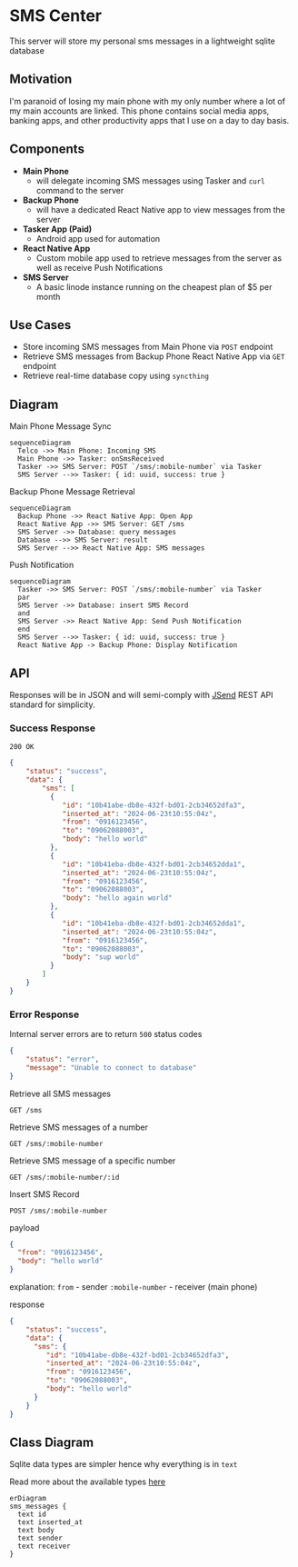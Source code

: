 # SMS Center

This server will store my personal sms messages in a lightweight sqlite database

## Motivation
I'm paranoid of losing my main phone with my only number where a lot of my main accounts are linked. This phone contains social media apps, banking apps, and other productivity apps that I use on a day to day basis.

## Components
- **Main Phone**
  - will delegate incoming SMS messages using Tasker and `curl` command to the server
- **Backup Phone**
  - will have a dedicated React Native app to view messages from the server
- **Tasker App (Paid)**
  - Android app used for automation
- **React Native App**
  - Custom mobile app used to retrieve messages from the server as well as receive Push Notifications
- **SMS Server**
  - A basic linode instance running on the cheapest plan of $5 per month

## Use Cases
- Store incoming SMS messages from Main Phone via `POST` endpoint
- Retrieve SMS messages from Backup Phone React Native App via `GET` endpoint
- Retrieve real-time database copy using `syncthing`

## Diagram

Main Phone Message Sync
```mermaid
sequenceDiagram
  Telco ->> Main Phone: Incoming SMS
  Main Phone ->> Tasker: onSmsReceived
  Tasker ->> SMS Server: POST `/sms/:mobile-number` via Tasker
  SMS Server -->> Tasker: { id: uuid, success: true }
```

Backup Phone Message Retrieval
```mermaid
sequenceDiagram
  Backup Phone ->> React Native App: Open App
  React Native App ->> SMS Server: GET /sms
  SMS Server ->> Database: query messages 
  Database -->> SMS Server: result
  SMS Server -->> React Native App: SMS messages
```

Push Notification
```mermaid
sequenceDiagram
  Tasker ->> SMS Server: POST `/sms/:mobile-number` via Tasker
  par
  SMS Server ->> Database: insert SMS Record
  and
  SMS Server ->> React Native App: Send Push Notification
  end
  SMS Server -->> Tasker: { id: uuid, success: true }
  React Native App -> Backup Phone: Display Notification
```

## API

Responses will be in JSON and will semi-comply with [JSend](https://github.com/omniti-labs/jsend) REST API standard for simplicity.

### Success Response

`200 OK`

```json
{
    "status": "success",
    "data": {
        "sms": [
          {
             "id": "10b41abe-db8e-432f-bd01-2cb34652dfa3",
             "inserted_at": "2024-06-23t10:55:04z",
             "from": "0916123456",
             "to": "09062088003",
             "body": "hello world"
          },
          {
             "id": "10b41eba-db8e-432f-bd01-2cb34652dda1",
             "inserted_at": "2024-06-23t10:55:04z",
             "from": "0916123456",
             "to": "09062088003",
             "body": "hello again world"
          },
          {
             "id": "10b41eba-db8e-432f-bd01-2cb34652dda1",
             "inserted_at": "2024-06-23t10:55:04z",
             "from": "0916123456",
             "to": "09062088003",
             "body": "sup world"
          }
        ]
    }
}

```
### Error Response

Internal server errors are to return `500` status codes

```json
{
    "status": "error",
    "message": "Unable to connect to database"
}
```

Retrieve all SMS messages
```
GET /sms
```

Retrieve SMS messages of a number
```
GET /sms/:mobile-number
```

Retrieve SMS message of a specific number
```
GET /sms/:mobile-number/:id
```

Insert SMS Record
```
POST /sms/:mobile-number
```

payload

```json
{
  "from": "0916123456",
  "body": "hello world"
}
```

explanation:
`from` - sender
`:mobile-number` - receiver (main phone)

response
```json
{
    "status": "success",
    "data": {
      "sms": {
         "id": "10b41abe-db8e-432f-bd01-2cb34652dfa3",
         "inserted_at": "2024-06-23t10:55:04z",
         "from": "0916123456",
         "to": "09062088003",
         "body": "hello world"
      }
    }
}
```

## Class Diagram

Sqlite data types are simpler hence why everything is in `text`

Read more about the available types [here](https://www.sqlite.org/datatype3.html)

```mermaid
erDiagram
sms_messages {
  text id
  text inserted_at
  text body
  text sender
  text receiver
}
```
